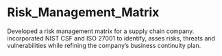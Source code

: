 # Risk_Management_Matrix
Developed a risk management matrix for a supply chain company. incorporated NIST CSF and ISO 27001 to identify, asses risks, threats and vulnerabilities while refining the company’s business continuity plan.
